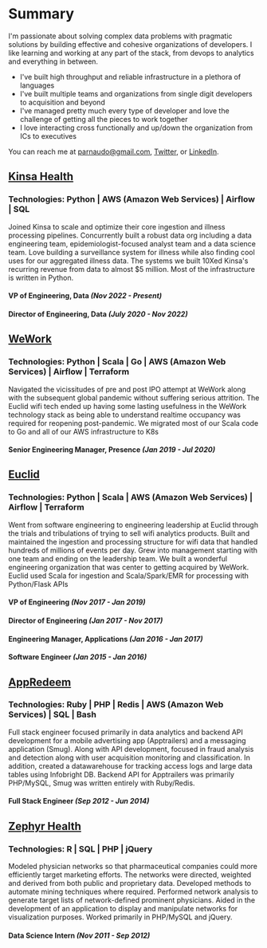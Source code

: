 # Summary
I'm passionate about solving complex data problems with pragmatic solutions by building effective and cohesive organizations of developers. I like learning and working at any part of the stack, from devops to analytics and everything in between.
- I've built high throughput and reliable infrastructure in a plethora of languages
- I've built multiple teams and organizations from single digit developers to acquisition and beyond
- I've managed pretty much every type of developer and love the challenge of getting all the pieces to work together
- I love interacting cross functionally and up/down the organization from ICs to executives

You can reach me at parnaudo@gmail.com, [Twitter](https://twitter.com/PaulArnaudo), or [LinkedIn](https://www.linkedin.com/in/paul-arnaudo/).

## [Kinsa Health](https://kinsahealth.com/)
### Technologies: Python | AWS (Amazon Web Services) | Airflow | SQL
Joined Kinsa to scale and optimize their core ingestion and illness processing pipelines. Concurrently built a robust data org including a data engineering team, epidemiologist-focused analyst team and a data science team. Love building a surveillance system for illness while also finding cool uses for our aggregated illness data. The systems we built 10Xed Kinsa's recurring revenue from data to almost $5 million. Most of the infrastructure is written in Python.
#### VP of Engineering, Data <i>(Nov 2022 - Present)</i>

#### Director of Engineering, Data <i>(July 2020 - Nov 2022)</i>

## [WeWork](https://www.wework.com/)
### Technologies: Python | Scala | Go | AWS (Amazon Web Services) | Airflow | Terraform
Navigated the vicissitudes of pre and post IPO attempt at WeWork along with the subsequent global pandemic without suffering serious attrition. The Euclid wifi tech ended up having some lasting usefulness in the WeWork technology stack as being able to understand realtime occupancy was required for reopening post-pandemic. We migrated most of our Scala code to Go and all of our AWS infrastructure to K8s
#### Senior Engineering Manager, Presence <i>(Jan 2019 - Jul 2020)</i>

## [Euclid](https://www.wework.com/newsroom/wework-acquires-spatial-analytics-leader-euclid)
### Technologies: Python | Scala | AWS (Amazon Web Services) | Airflow | Terraform
Went from software engineering to engineering leadership at Euclid through the trials and tribulations of trying to sell wifi analytics products. Built and maintained the ingestion and processing structure for wifi data that handled hundreds of millions of events per day. Grew into management starting with one team and ending on the leadership team. We built a wonderful engineering organization that was center to getting acquired by WeWork. Euclid used Scala for ingestion and Scala/Spark/EMR for processing with Python/Flask APIs
#### VP of Engineering <i>(Nov 2017 - Jan 2019)</i>
#### Director of Engineering <i>(Jan 2017 - Nov 2017)</i>

#### Engineering Manager, Applications <i>(Jan 2016 - Jan 2017)</i>

#### Software Engineer <i>(Jan 2015 - Jan 2016)</i>

## [AppRedeem](https://www.marketscreener.com/quote/stock/PERK-INC-23145576/news/Perk-Acquires-AppRedeem-Inc-an-Innovator-in-Mobile-Rewarded-Video-in-an-All-Stock-Transaction-21074877/)
### Technologies: Ruby | PHP | Redis | AWS (Amazon Web Services) | SQL | Bash
Full stack engineer focused primarily in data analytics and backend API development for a mobile advertising app (Apptrailers) and a messaging application (Smug). Along with API development, focused in fraud analysis and detection along with user acquisition monitoring and classification. In addition, created a datawarehouse for tracking access logs and large data tables using Infobright DB. Backend API for Apptrailers was primarily PHP/MySQL, Smug was written entirely with Ruby/Redis.  
#### Full Stack Engineer <i>(Sep 2012 - Jun 2014)</i>

## [Zephyr Health](https://www.anjusoftware.com/press-release/press-releases-1921/)
### Technologies: R | SQL | PHP | jQuery
Modeled physician networks so that pharmaceutical companies could more efficiently target marketing efforts. The networks were directed, weighted  and derived from both public and proprietary data. Developed methods to automate mining techniques where required. Performed network analysis to generate target lists of network-defined prominent physicians. Aided in the development of an application to display and manipulate networks for visualization purposes. Worked primarily in PHP/MySQL and jQuery.
#### Data Science Intern <i>(Nov 2011 - Sep 2012)</i>
<!-- 
## [Lawrence Livermore National Lab](https://www.llnl.gov/)
### Technologies: PHP | LassoScript | SQL | jQuery
Duties consisted of building and maintaining various operational applications, including a process improvement application, a student presentation application and a software risk grading application
### Software Engineer Intern <i>(June 2010 - Nov 2011)</i>

## [Certified Equity Professionals Institute](https://www.scu.edu/business/cepi/)
### Technologies: PHP | SQL | Bash | jQuery
Debugged and implemented a new web-based system to replace an antiquated file-based system. Duties included overseeing implementation of new system, maintaining it and adding new functionalities required by the CEP staff.
### Systems Administrator <i>(Sep 2009 - Apr 2011)</i>

## [Bronco Bikes](https://www.thesantaclara.org/scusounds/seniors-team-up-to-create-bronco-bikes)
### Technologies: PHP | SQL | HTML | jQuery
One of four founding members of Bronco Bikes, a student led initiative that aims to create a bike sharing program on campus in Santa Clara University. Primary duties included constructing an information system to maintain the bike rental system along with raising approval and awareness from campus officials and the student body.
### Founder, Chief Technology Officer <i>(Sep 2008 - Sep 2009)</i>

## [Commonwealth Club of California](https://www.commonwealthclub.org/)
### Technologies: PHP | HTML | jQuery
Hired as an Editorial Intern, transferred to work under the chief web developer. Helped publish new content, along with work on transferring the site to an interactive, Web 2.0 platform.
### Associate Web Developer <i>(Jun 2008 - Sep 2008)</i>

## [US Embassy, Moscow](https://ru.usembassy.gov/embassy-consulates/moscow/)
### Technologies: SQL | Excel
Provided assistance and support in information technologies to Russian and American employees in the second largest American embassy.
### IT Helpdesk Operator <i>(Jun 2007 - Sep 2007)</i>

## [Science Applications International Corporation (SAIC)](https://www.saic.com/)
### Technologies: SQL | VBA | 
Worked as a contractor for the Department of Homeland Security, compiling and managing the Target Capabilities and Universal Task List database. Worked extensively with Microsoft Access, along with supplementary work with mySQL and the Visual Basic programming language.
### Computer Engineer Intern<i>(Jun 2008 - Sep 2008)</i>

## [Falls Church News Press](https://www.fcnp.com/)
### Technologies: HTML 
Served as webmaster of the Falls Church News Press, the local newspaper; Updated the site on a weekly basis.
### Webmaster <i>(Sep 2004 - Jun 2005)</i>
 -->







